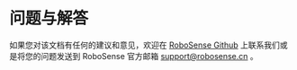 # 问题与解答

如果您对该文档有任何的建议和意见，欢迎在 [RoboSense Github](https://github.com/RoboSense-Robotics) 上联系我们或是将您的问题发送到 RoboSense 官方邮箱 support@robosense.cn 。
